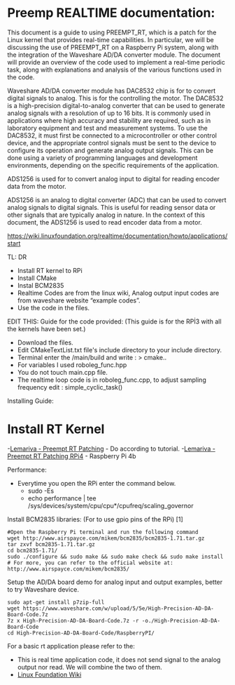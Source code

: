 # Preemp REALTIME documentation: 

This document is a guide to using PREEMPT_RT, which is a patch for the Linux kernel that provides real-time capabilities. In particular, we will be discussing the use of PREEMPT_RT on a Raspberry Pi system, along with the integration of the Waveshare AD/DA converter module. The document will provide an overview of the code used to implement a real-time periodic task, along with explanations and analysis of the various functions used in the code. 

Waveshare AD/DA converter module has DAC8532 chip is for to convert digital signals to analog. This is for the controlling the motor. The DAC8532 is a high-precision digital-to-analog converter that can be used to generate analog signals with a resolution of up to 16 bits. It is commonly used in applications where high accuracy and stability are required, such as in laboratory equipment and test and measurement systems. To use the DAC8532, it must first be connected to a microcontroller or other control device, and the appropriate control signals must be sent to the device to configure its operation and generate analog output signals. This can be done using a variety of programming languages and development environments, depending on the specific requirements of the application.

ADS1256 is used for to convert analog input to digital for reading encoder data from the motor. 

ADS1256 is an analog to digital converter (ADC) that can be used to convert analog signals to digital signals. This is useful for reading sensor data or other signals that are typically analog in nature. In the context of this document, the ADS1256 is used to read encoder data from a motor.

https://wiki.linuxfoundation.org/realtime/documentation/howto/applications/start

TL: DR 

- Install RT kernel to RPi
- Install CMake
- Instal BCM2835
- Realtime Codes are from the linux wiki, Analog output input codes are from waveshare website “example codes”.
- Use the code in the files.

EDIT THIS: Guide for the code provided: 
(This guide is for the RPİ3 with all the kernels have been set.)

- Download the files.
- Edit CMakeTextList.txt file's include directory to your include directory.
- Terminal enter the /main/build and write : > cmake..
- For variables I used roboleg_func.hpp
- You do not touch main.cpp file.
- The realtime loop code is in roboleg_func.cpp, to adjust sampling frequency edit : simple_cyclic_task()

Installing Guide:

# Install RT Kernel
-[Lemariva - Preempt RT Patching](https://lemariva.com/blog/2018/07/raspberry-pi-preempt-rt-patching-tutorial-for-kernel-4-14-y)  - Do according to tutorial.
-[Lemariva - Preempt RT Patching RPi4](https://lemariva.com/blog/2019/09/raspberry-pi-4b-preempt-rt-kernel-419y-performance-test) - Raspberry Pi 4b

Performance:
- Everytime you open the RPi enter the command below.
  - sudo -Es
  - echo performance | tee /sys/devices/system/cpu/cpu*/cpufreq/scaling_governor

Install BCM2835 libraries: (For to use gpio pins of the RPi) [1]

	#Open the Raspberry Pi terminal and run the following command
	wget http://www.airspayce.com/mikem/bcm2835/bcm2835-1.71.tar.gz
	tar zxvf bcm2835-1.71.tar.gz
	cd bcm2835-1.71/
	sudo ./configure && sudo make && sudo make check && sudo make install
	# For more, you can refer to the official website at: http://www.airspayce.com/mikem/bcm2835/
	
Setup the AD/DA board demo for analog input and output examples, better to try Waveshare device. 

	sudo apt-get install p7zip-full
	wget https://www.waveshare.com/w/upload/5/5e/High-Precision-AD-DA-Board-Code.7z
	7z x High-Precision-AD-DA-Board-Code.7z -r -o./High-Precision-AD-DA-Board-Code
	cd High-Precision-AD-DA-Board-Code/RaspberryPI/

For a basic rt application please refer to the: 

 - This is real time application code, it does not send signal to the analog output nor read. We will combine the two of them.
 - [Linux Foundation Wiki](https://wiki.linuxfoundation.org/realtime/documentation/howto/applications/start)
